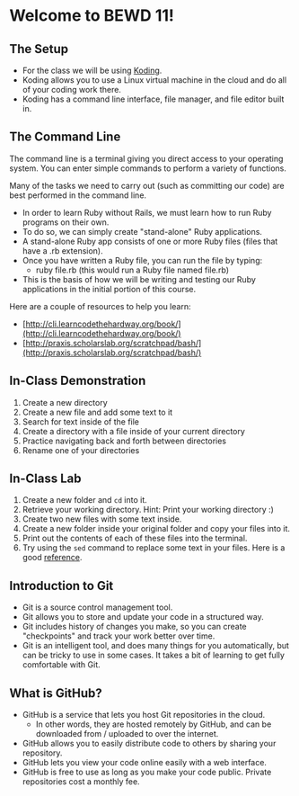 # Welcome to BEWD 11!

## The Setup
- For the class we will be using [Koding](https://koding.com/).
- Koding allows you to use a Linux virtual machine in the cloud and do all of your coding work there.
- Koding has a command line interface, file manager, and file editor built in.

## The Command Line

The command line is a terminal giving you direct access to your operating system. You can enter simple commands to perform a variety of functions.

Many of the tasks we need to carry out (such as committing our code) are best performed in the command line.

- In order to learn Ruby without Rails, we must learn how to run Ruby programs on their own.
- To do so, we can simply create "stand-alone" Ruby applications.
- A stand-alone Ruby app consists of one or more Ruby files (files that have a .rb extension).
- Once you have written a Ruby file, you can run the file by typing:
	- ruby file.rb (this would run a Ruby file named file.rb)
- This is the basis of how we will be writing and testing our Ruby applications in the initial portion of this course.

Here are a couple of resources to help you learn:
- [http://cli.learncodethehardway.org/book/](http://cli.learncodethehardway.org/book/)
- [http://praxis.scholarslab.org/scratchpad/bash/](http://praxis.scholarslab.org/scratchpad/bash/)

## In-Class Demonstration
1. Create a new directory
2. Create a new file and add some text to it
3. Search for text inside of the file
4. Create a directory with a file inside of your current directory
5. Practice navigating back and forth between directories
6. Rename one of your directories

## In-Class Lab
1. Create a new folder and `cd` into it.
2. Retrieve your working directory. Hint: Print your working directory :)
3. Create two new files with some text inside.
4. Create a new folder inside your original folder and copy your files into it.
5. Print out the contents of each of these files into the terminal.
6. Try using the `sed` command to replace some text in your files. Here is a good [reference](http://www.folkstalk.com/2012/01/sed-command-in-unix-examples.html).

## Introduction to Git
- Git is a source control management tool.
- Git allows you to store and update your code in a structured way.
- Git includes history of changes you make, so you can create "checkpoints" and track your work better over time.
- Git is an intelligent tool, and does many things for you automatically, but can be tricky to use in some cases. It takes a bit of learning to get fully comfortable with Git.

## What is GitHub?
- GitHub is a service that lets you host Git repositories in the cloud.
	- In other words, they are hosted remotely by GitHub, and can be downloaded from / uploaded to over the internet.
- GitHub allows you to easily distribute code to others by sharing your repository.
- GitHub lets you view your code online easily with a web interface.
- GitHub is free to use as long as you make your code public.
Private repositories cost a monthly fee.